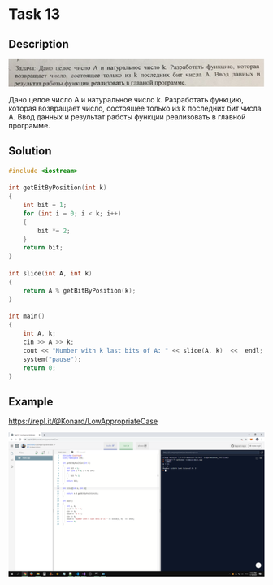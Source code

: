 # Task 13

## Description

![Description](13_description.png)

Дано целое число А и натyральное число k. Разработать функцию, которая возвращает число, состоящее только из k последних бит числа А. Ввод данных и результат работы функции реализовать в главной программе.

## Solution

```C++
#include <iostream>

int getBitByPosition(int k)
{
    int bit = 1;
    for (int i = 0; i < k; i++)
    {
        bit *= 2;
    }
    return bit;
}

int slice(int A, int k)
{
    return A % getBitByPosition(k);
}

int main()
{
    int A, k;
    cin >> A >> k;
    сout << "Number with k last bits of A: " << slice(A, k)  <<  endl;
    system("pause");
    return 0;
}
```

## Example

https://repl.it/@Konard/LowAppropriateCase

![Description](13_screenshot.png)
